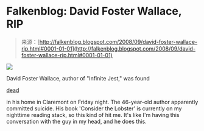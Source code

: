 <!--yml
category: 未分类
date: 2024-05-12 22:58:20
-->

# Falkenblog: David Foster Wallace, RIP

> 来源：[http://falkenblog.blogspot.com/2008/09/david-foster-wallace-rip.html#0001-01-01](http://falkenblog.blogspot.com/2008/09/david-foster-wallace-rip.html#0001-01-01)

[![](img/eb7c64466f4059a2015e2bf0dbe7c2a4.png)](https://blogger.googleusercontent.com/img/b/R29vZ2xl/AVvXsEhoefpOZJABkXA0WdnSAwPYduJWRM7avhyJ6tVxwPle5xIJJmbEB_A1VWVcA0SoMxvjRuhmFbPd9b2aBpPPjeLlIyBdjaLmu_dV9mKn1egUmRtc2SQMMGFvJVYbf11w9GbcGR-LWw/s1600-h/VanGogh-starry_night_edit.jpg)

David Foster Wallace, author of "Infinite Jest," was found

[dead](http://gawker.com/5049526/david-foster-wallace-dead-of-suicide-at-46)

in his home in Claremont on Friday night. The 46-year-old author apparently committed suicide. His book 'Consider the Lobster' is currently on my nighttime reading stack, so this kind of hit me. It's like I'm having this conversation with the guy in my head, and he does this.
